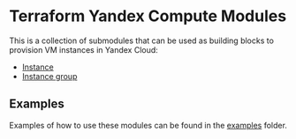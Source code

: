# Terraform Yandex Compute Modules

This is a collection of submodules that can be used as building blocks to provision VM instances in Yandex Cloud:

* [Instance](modules/instance)
* [Instance group](modules/instance-group)

## Examples

Examples of how to use these modules can be found in the [examples](examples) folder.
